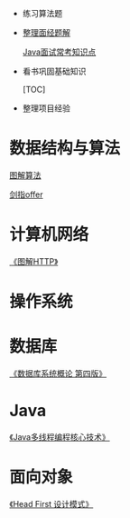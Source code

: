 - 练习算法题

- [整理面经题解](E:\github\Blog\牛客网面经题解\牛客网面经题解.md)

  [Java面试常考知识点](https://www.nowcoder.com/ta/review-java?query=&asc=true&order=&page=6)

- 看书巩固基础知识

  [TOC]


- 整理项目经验

# 数据结构与算法

[图解算法](./读书笔记/图解算法.md)

[剑指offer](E:\github\Blog\读书笔记\剑指offer.md)

# 计算机网络

[《图解HTTP》]()

# 操作系统

# 数据库

[《数据库系统概论 第四版》]()

# Java

[《Java多线程编程核心技术》](E:\github\Blog\读书笔记\Java多线程编程核心技术.md)

# 面向对象

[《Head First 设计模式》]()



